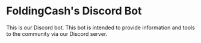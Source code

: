 # FoldingCash's Discord Bot

This is our Discord bot. This bot is intended to provide information and tools to the community via our Discord server.
